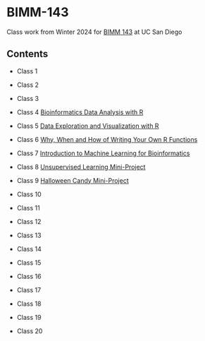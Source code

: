 # BIMM-143

Class work from Winter 2024 for [BIMM 143](https://bioboot.github.io/bimm143_W24/) at UC San Diego

## Contents

- Class 1 

- Class 2 

- Class 3 

- Class 4 [Bioinformatics Data Analysis with R](https://github.com/jbgarza/BIMM-143/blob/main/class04/class4.pdf)

- Class 5 [Data Exploration and Visualization with R](https://github.com/jbgarza/BIMM-143/blob/main/class05/class05.pdf)

- Class 6 [Why, When and How of Writing Your Own R Functions](https://github.com/jbgarza/BIMM-143/blob/main/class06/class06.pdf)

- Class 7 [Introduction to Machine Learning for Bioinformatics](https://github.com/jbgarza/BIMM-143/blob/main/class07/class07.pdf)

- Class 8 [Unsupervised Learning Mini-Project](https://github.com/jbgarza/BIMM-143/blob/main/class08/class08.pdf)

- Class 9 [Halloween Candy Mini-Project]()

- Class 10

- Class 11

- Class 12

- Class 13

- Class 14

- Class 15

- Class 16

- Class 17

- Class 18

- Class 19

- Class 20

